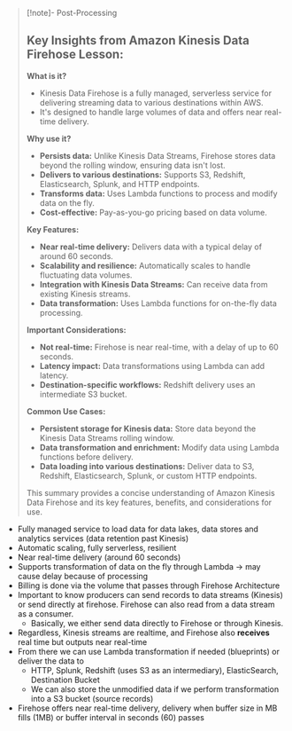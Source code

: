
>[!note]- Post-Processing
>## Key Insights from Amazon Kinesis Data Firehose Lesson:
>
>**What is it?**
>
>* Kinesis Data Firehose is a fully managed, serverless service for delivering streaming data to various destinations within AWS.
>* It's designed to handle large volumes of data and offers near real-time delivery.
>
>**Why use it?**
>
>* **Persists data:** Unlike Kinesis Data Streams, Firehose stores data beyond the rolling window, ensuring data isn't lost.
>* **Delivers to various destinations:**  Supports S3, Redshift, Elasticsearch, Splunk, and HTTP endpoints.
>* **Transforms data:** Uses Lambda functions to process and modify data on the fly.
>* **Cost-effective:** Pay-as-you-go pricing based on data volume.
>
>**Key Features:**
>
>* **Near real-time delivery:** Delivers data with a typical delay of around 60 seconds.
>* **Scalability and resilience:** Automatically scales to handle fluctuating data volumes.
>* **Integration with Kinesis Data Streams:**  Can receive data from existing Kinesis streams.
>* **Data transformation:** Uses Lambda functions for on-the-fly data processing.
>
>**Important Considerations:**
>
>* **Not real-time:** Firehose is near real-time, with a delay of up to 60 seconds.
>* **Latency impact:** Data transformations using Lambda can add latency.
>* **Destination-specific workflows:** Redshift delivery uses an intermediate S3 bucket.
>
>**Common Use Cases:**
>
>* **Persistent storage for Kinesis data:**  Store data beyond the Kinesis Data Streams rolling window.
>* **Data transformation and enrichment:** Modify data using Lambda functions before delivery.
>* **Data loading into various destinations:**  Deliver data to S3, Redshift, Elasticsearch, Splunk, or custom HTTP endpoints.
>
>
>
>This summary provides a concise understanding of Amazon Kinesis Data Firehose and its key features, benefits, and considerations for use.
>

- Fully managed service to load data for data lakes, data stores and analytics services (data retention past Kinesis)
- Automatic scaling, fully serverless, resilient
- Near real-time delivery (around 60 seconds)
- Supports transformation of data on the fly through Lambda -> may cause delay because of processing
- Billing is done via the volume that passes through Firehose
Architecture
- Important to know producers can send records to data streams (Kinesis) or send directly at firehose. Firehose can also read from a data stream as a consumer.
	- Basically, we either send data directly to Firehose or through Kinesis.
- Regardless, Kinesis streams are realtime, and Firehose also **receives** real time but outputs near real-time
- From there we can use Lambda transformation if needed (blueprints) or deliver the data to 
	- HTTP, Splunk, Redshift (uses S3 as an intermediary), ElasticSearch, Destination Bucket
	- We can also store the unmodified data if we perform transformation into a S3 bucket (source records)
- Firehose offers near real-time delivery, delivery when buffer size in MB fills (1MB) or buffer interval in seconds (60) passes